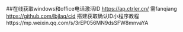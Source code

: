 ##在线获取windows和office电话激活ID
https://ap.ctrler.cn/ 需fanqiang
https://github.com/lbjlaq/cid
搭建获取确认ID小程序教程https://mp.weixin.qq.com/s/3rEP056MN9dsSFW8mnvaYA

